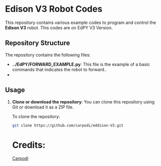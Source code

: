 # Edison V3 Robot Codes

This repository contains various example codes to program and control the **Edison V3** robot. This codes are on EdPY V3 Version.

## Repository Structure
The repository contains the following files:

- **../EdPY/FORWARD_EXAMPLE.py**: This file is the example of a basic commands that indicates the robot to forward..
- 
## Usage

1. **Clone or download the repository**:
   You can clone this repository using Git or download it as a ZIP file.
   
   To clone the repository:
   ```bash
   git clone https://github.com/carpodi/eddison-V3.git
   ```
   # Credits:

   [Carpodi](https://carpodi.is-a.dev)

   
